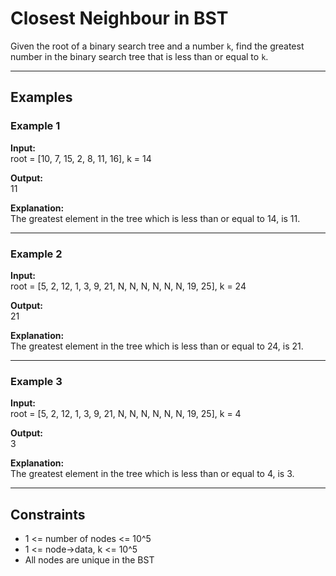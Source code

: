 # Closest Neighbour in BST

Given the root of a binary search tree and a number `k`, find the greatest number in the binary search tree that is less than or equal to `k`.

---

## Examples

### Example 1

**Input:**  
root = [10, 7, 15, 2, 8, 11, 16], k = 14

**Output:**  
11

**Explanation:**  
The greatest element in the tree which is less than or equal to 14, is 11.

---

### Example 2

**Input:**  
root = [5, 2, 12, 1, 3, 9, 21, N, N, N, N, N, N, 19, 25], k = 24

**Output:**  
21

**Explanation:**  
The greatest element in the tree which is less than or equal to 24, is 21.

---

### Example 3

**Input:**  
root = [5, 2, 12, 1, 3, 9, 21, N, N, N, N, N, N, 19, 25], k = 4

**Output:**  
3

**Explanation:**  
The greatest element in the tree which is less than or equal to 4, is 3.

---

## Constraints

- 1 <= number of nodes <= 10^5
- 1 <= node->data, k <= 10^5
- All nodes are unique in the BST
